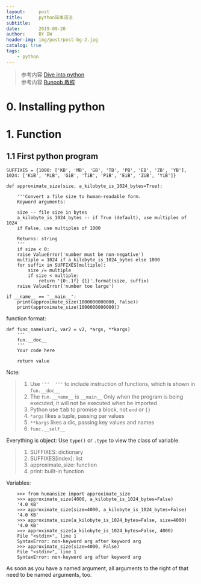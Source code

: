 ```yaml
---
layout:     post
title:      python简单语法
subtitle:   
date:       2019-09-20
author:     BY DW
header-img: img/post/post-bg-2.jpg
catalog: true
tags:
    - python
---
```


> 参考内容 [Dive into python](https://diveintopython3.problemsolving.io/)  
> 参考内容 [Runoob 教程](https://www.runoob.com/python3/python3-tutorial.html)

# 0. Installing python

# 1. Function
## 1.1 First python program
>  
    SUFFIXES = {1000: ['KB', 'MB', 'GB', 'TB', 'PB', 'EB', 'ZB', 'YB'],
    1024: ['KiB', 'MiB', 'GiB', 'TiB', 'PiB', 'EiB', 'ZiB', 'YiB']}
    
    def approximate_size(size, a_kilobyte_is_1024_bytes=True):

        '''Convert a file size to human-readable form.
        Keyword arguments:

        size -- file size in bytes
        a_kilobyte_is_1024_bytes -- if True (default), use multiples of 1024
        if False, use multiples of 1000

        Returns: string
        '''
        if size < 0:
        raise ValueError('number must be non-negative')
        multiple = 1024 if a_kilobyte_is_1024_bytes else 1000
        for suffix in SUFFIXES[multiple]:
            size /= multiple
            if size < multiple:
                return '{0:.1f} {1}'.format(size, suffix)
        raise ValueError('number too large')

    if __name__ == '__main__':
        print(approximate_size(1000000000000, False))
        print(approximate_size(1000000000000))
function format:
>
    def func_name(var1, var2 = v2, *args, **kargs)
        '''
        fun.__doc__
        '''
        Your code here

        return value

Note:   
> 1. Use `'''  '''` to include instruction of functions, which is shown in `fun.__doc__`
> 2. The `fun.__name__` is `__main__` Only when the program is being executed, it will not be executed when be imported 
> 3. Python use <kbd>tab</kbd> to promise a block, not `end` or `{}`
> 4. `*args` likes a tuple, passing par values
> 5. `**kargs` likes a dic, passing key values and names
> 6. `func.__self__`

Everything is object: 
Use `type()` or `.type` to view the class of variable.
> 1. SUFFIXES: dictionary
> 2. SUFFIXES[index]: list
> 3. approximate_size: function
> 4. print: built-in function

Variables:
``` 
    >>> from humansize import approximate_size
    >>> approximate_size(4000, a_kilobyte_is_1024_bytes=False)
    '4.0 KB'
    >>> approximate_size(size=4000, a_kilobyte_is_1024_bytes=False)
    '4.0 KB'
    >>> approximate_size(a_kilobyte_is_1024_bytes=False, size=4000)
    '4.0 KB'
    >>> approximate_size(a_kilobyte_is_1024_bytes=False, 4000)
    File "<stdin>", line 1
    SyntaxError: non-keyword arg after keyword arg
    >>> approximate_size(size=4000, False)
    File "<stdin>", line 1
    SyntaxError: non-keyword arg after keyword arg
```
As soon as you have a named argument, all arguments to the right of that need to be named arguments, too.  


